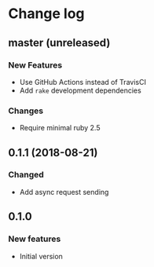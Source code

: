 # Change log

## master (unreleased)

### New Features

* Use GitHub Actions instead of TravisCI
* Add `rake` development dependencies

### Changes

* Require minimal ruby 2.5

## 0.1.1 (2018-08-21)

### Changed

* Add async request sending

## 0.1.0

### New features

* Initial version
